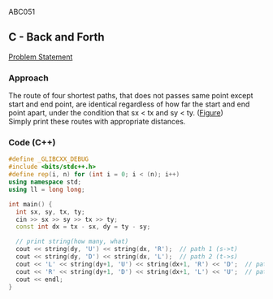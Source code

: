 ABC051

## C - Back and Forth
[Problem Statement](https://atcoder.jp/contests/abc051/tasks/abc051_c)

### Approach
The route of four shortest paths, that does not passes same point except start and end point, are identical regardless of how far the start and end point apart, under the condition that sx < tx and sy < ty. ([Figure](https://img.atcoder.jp/abc051/editorial.pdf))  
Simply print these routes with appropriate distances.

### Code (C++)
```c++
#define _GLIBCXX_DEBUG
#include <bits/stdc++.h>
#define rep(i, n) for (int i = 0; i < (n); i++)
using namespace std;
using ll = long long;

int main() {
  int sx, sy, tx, ty;
  cin >> sx >> sy >> tx >> ty;
  const int dx = tx - sx, dy = ty - sy;

  // print string(how many, what)
  cout << string(dy, 'U') << string(dx, 'R');  // path 1 (s->t)
  cout << string(dy, 'D') << string(dx, 'L');  // path 2 (t->s)
  cout << 'L' << string(dy+1, 'U') << string(dx+1, 'R') << 'D';  // path 3 (s->t)
  cout << 'R' << string(dy+1, 'D') << string(dx+1, 'L') << 'U';  // path 4 (t->s)
  cout << endl;
}
```